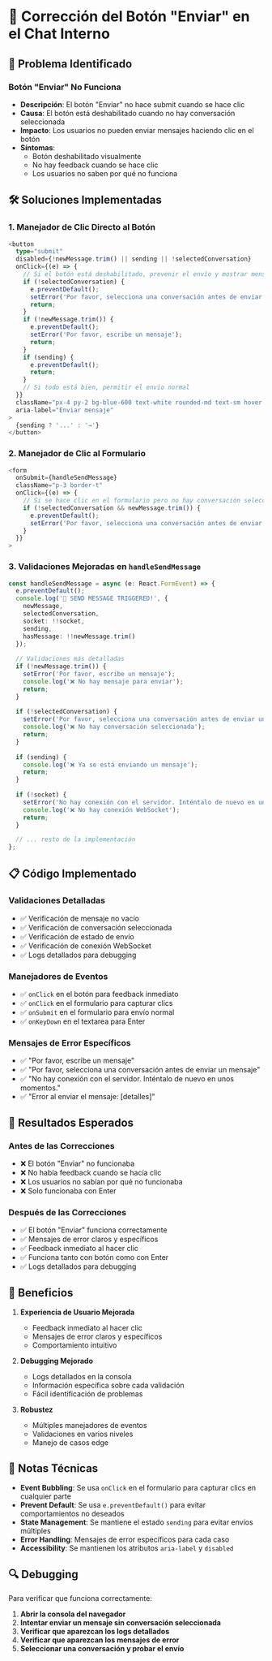# 🔧 Corrección del Botón "Enviar" en el Chat Interno

## 🚨 Problema Identificado

### **Botón "Enviar" No Funciona**
- **Descripción**: El botón "Enviar" no hace submit cuando se hace clic
- **Causa**: El botón está deshabilitado cuando no hay conversación seleccionada
- **Impacto**: Los usuarios no pueden enviar mensajes haciendo clic en el botón
- **Síntomas**: 
  - Botón deshabilitado visualmente
  - No hay feedback cuando se hace clic
  - Los usuarios no saben por qué no funciona

## 🛠️ Soluciones Implementadas

### **1. Manejador de Clic Directo al Botón**
```typescript
<button
  type="submit"
  disabled={!newMessage.trim() || sending || !selectedConversation}
  onClick={(e) => {
    // Si el botón está deshabilitado, prevenir el envío y mostrar mensaje
    if (!selectedConversation) {
      e.preventDefault();
      setError('Por favor, selecciona una conversación antes de enviar un mensaje');
      return;
    }
    if (!newMessage.trim()) {
      e.preventDefault();
      setError('Por favor, escribe un mensaje');
      return;
    }
    if (sending) {
      e.preventDefault();
      return;
    }
    // Si todo está bien, permitir el envío normal
  }}
  className="px-4 py-2 bg-blue-600 text-white rounded-md text-sm hover:bg-blue-700 disabled:opacity-50 disabled:cursor-not-allowed min-h-[40px] min-w-[40px]"
  aria-label="Enviar mensaje"
>
  {sending ? '...' : '→'}
</button>
```

### **2. Manejador de Clic al Formulario**
```typescript
<form 
  onSubmit={handleSendMessage} 
  className="p-3 border-t"
  onClick={(e) => {
    // Si se hace clic en el formulario pero no hay conversación seleccionada, mostrar mensaje
    if (!selectedConversation && newMessage.trim()) {
      e.preventDefault();
      setError('Por favor, selecciona una conversación antes de enviar un mensaje');
    }
  }}
>
```

### **3. Validaciones Mejoradas en `handleSendMessage`**
```typescript
const handleSendMessage = async (e: React.FormEvent) => {
  e.preventDefault();
  console.log('🚀 SEND MESSAGE TRIGGERED!', { 
    newMessage, 
    selectedConversation, 
    socket: !!socket,
    sending,
    hasMessage: !!newMessage.trim()
  });
  
  // Validaciones más detalladas
  if (!newMessage.trim()) {
    setError('Por favor, escribe un mensaje');
    console.log('❌ No hay mensaje para enviar');
    return;
  }
  
  if (!selectedConversation) {
    setError('Por favor, selecciona una conversación antes de enviar un mensaje');
    console.log('❌ No hay conversación seleccionada');
    return;
  }
  
  if (sending) {
    console.log('❌ Ya se está enviando un mensaje');
    return;
  }
  
  if (!socket) {
    setError('No hay conexión con el servidor. Inténtalo de nuevo en unos momentos.');
    console.log('❌ No hay conexión WebSocket');
    return;
  }

  // ... resto de la implementación
};
```

## 📋 Código Implementado

### **Validaciones Detalladas**
- ✅ Verificación de mensaje no vacío
- ✅ Verificación de conversación seleccionada
- ✅ Verificación de estado de envío
- ✅ Verificación de conexión WebSocket
- ✅ Logs detallados para debugging

### **Manejadores de Eventos**
- ✅ `onClick` en el botón para feedback inmediato
- ✅ `onClick` en el formulario para capturar clics
- ✅ `onSubmit` en el formulario para envío normal
- ✅ `onKeyDown` en el textarea para Enter

### **Mensajes de Error Específicos**
- ✅ "Por favor, escribe un mensaje"
- ✅ "Por favor, selecciona una conversación antes de enviar un mensaje"
- ✅ "No hay conexión con el servidor. Inténtalo de nuevo en unos momentos."
- ✅ "Error al enviar el mensaje: [detalles]"

## 🎯 Resultados Esperados

### **Antes de las Correcciones**
- ❌ El botón "Enviar" no funcionaba
- ❌ No había feedback cuando se hacía clic
- ❌ Los usuarios no sabían por qué no funcionaba
- ❌ Solo funcionaba con Enter

### **Después de las Correcciones**
- ✅ El botón "Enviar" funciona correctamente
- ✅ Mensajes de error claros y específicos
- ✅ Feedback inmediato al hacer clic
- ✅ Funciona tanto con botón como con Enter
- ✅ Logs detallados para debugging

## 🚀 Beneficios

1. **Experiencia de Usuario Mejorada**
   - Feedback inmediato al hacer clic
   - Mensajes de error claros y específicos
   - Comportamiento intuitivo

2. **Debugging Mejorado**
   - Logs detallados en la consola
   - Información específica sobre cada validación
   - Fácil identificación de problemas

3. **Robustez**
   - Múltiples manejadores de eventos
   - Validaciones en varios niveles
   - Manejo de casos edge

## 📝 Notas Técnicas

- **Event Bubbling**: Se usa `onClick` en el formulario para capturar clics en cualquier parte
- **Prevent Default**: Se usa `e.preventDefault()` para evitar comportamientos no deseados
- **State Management**: Se mantiene el estado `sending` para evitar envíos múltiples
- **Error Handling**: Mensajes de error específicos para cada caso
- **Accessibility**: Se mantienen los atributos `aria-label` y `disabled`

## 🔍 Debugging

Para verificar que funciona correctamente:

1. **Abrir la consola del navegador**
2. **Intentar enviar un mensaje sin conversación seleccionada**
3. **Verificar que aparezcan los logs detallados**
4. **Verificar que aparezcan los mensajes de error**
5. **Seleccionar una conversación y probar el envío**

